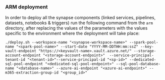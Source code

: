 ### ARM deployment

In order to deploy all the synapse components (linked services, pipelines, datasets, notebooks & triggers) run the following command from the `arm` directory, after replacing the values of the parameters with the values specific to the environment where the deployment will take place:

```
./deploy.sh --workspace-name "<synapse-workspace-name>" --spark-pool-name "<spark-pool-name>" --start-date "YYYY-MM-DDTHH:mm:ssZ" --key-vault-endpoint "https://<keyvault-name>.vault.azure.net/" --storage-account-endpoint "<storage-account-endpoint>"  --service-principal-tenant-id "<tenant-id>"--service-principal-id "<sp-id>" --dedicated-sql-pool-endpoint "<dedicated-sql-pool-endpoint>" --sql-pool-database-name "<database-name>" --azure-ai-endpoint "<azure-ai-endpoint>" --m365-extraction-group-id "<group_id>"
```